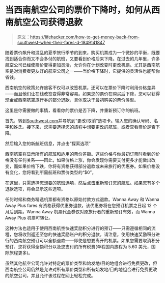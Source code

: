 # 当西南航空公司的票价下降时，如何从西南航空公司获得退款

> 原文：<https://lifehacker.com/how-to-get-money-back-from-southwest-when-their-fares-d-1849141847>

随着票价飙升和混乱的夏季旅行季节的到来，购买机票成为一个微妙的平衡，既要找到适合你而又不会多付的航班，又要看到价格后来下降。在过去的几年里，许多航空公司已经使票价变得更加灵活，允许你在计划改变时更改机票。尤其是西南航空是对消费者更友好的航空公司之一——当价格下降时，它提供的灵活性也能帮你省钱。



西南航空的政策允许旅客不仅可以改签机票，还可以在票价下降时利用价格差异——而且他们让在线改签变得非常容易。如果您的票价在购买后下降，您可以获得现金或西南航空旅行券的部分退款，具体取决于最初购买的票价类型。

这里是你需要做的事情，看看你的票价是否下降，并重新预订你的航班。

首先，转到[Southwest.com](https://www.southwest.com/)并导航到“更改/取消”选项卡。输入您的确认号码、名字和姓氏。接下来，您需要选择您的旅程中想要更改的航班，或者查看票价是否下降。

然后输入您的新航班信息，并点击“探索选项”

西南航空将显示所有的航班和适用的票价差额。这些价格与你最初订票时看到的价格没有任何关系——因此，如果价格上涨，你会发现你需要支付更多才能做出改变，而如果价格下跌，你将有资格获得部分退款或未来旅行的优惠券。如果价格没有变化，您将看到所需航班和票价类型的“$0”。

在这里，只需选择您想要的航班选项，然后点击重新预订您的航班。如果您有多个退款选项，将会显示这些选项。

任何时候和商务精选机票都有资格以原始付款方式退款。Wanna Away 和 Wanna Away Plus fares 有资格获得优惠券退款，该优惠券将在您预订机票之日起 12 个月后到期。Wanna Away 机票代金券仅对原旅行者的重新预订有效，而 Wanna Away Plus 机票可转让。

这种方法也适用于使用西南航空快速奖励积分进行的预订——只需遵循相同的流程，您将收到返还至您的快速奖励账户的积分退款。请注意，使用快速奖励积分进行的西南航空预订可以全额退款——即使是想要离开的机票。如果您需要取消积分预订，您将获得全额积分以及您支付的所有税费(单程国内旅程为 5.60 美元，国际旅程更多)。

虽然其他航空公司允许对特定的票价类型和始发地/目的地组合进行免费更改，但西南航空公司仍然是允许对所有票价类型和所有始发地/目的地组合进行免费更改的航空公司，并且允许该过程在网上轻松完成。